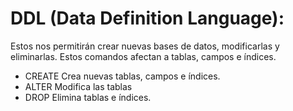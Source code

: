 # DDL \(Data Definition Language\):



Estos nos permitirán crear nuevas bases de datos, modificarlas y eliminarlas. Estos comandos afectan a tablas, campos e índices.

* CREATE Crea nuevas tablas, campos e índices.
* ALTER Modifica las tablas
* DROP Elimina tablas e índices.


